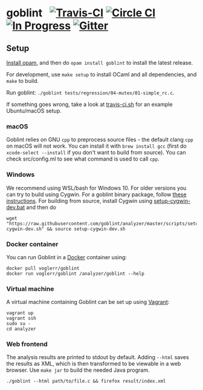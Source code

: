 # goblint &nbsp; [![Travis-CI](https://travis-ci.org/goblint/analyzer.png)](https://travis-ci.org/goblint/analyzer/branches) [![Circle CI](https://circleci.com/gh/goblint/analyzer.svg?style=svg)](https://circleci.com/gh/goblint/analyzer) [![In Progress](https://badge.waffle.io/goblint/analyzer.svg?label=In%20Progress&title=In%20Progress)](https://waffle.io/goblint/analyzer) [![Gitter](https://badges.gitter.im/Join%20Chat.svg)](https://gitter.im/goblint)

## Setup
[Install opam](http://opam.ocaml.org/doc/Install.html), and then do `opam install goblint` to install the latest release.

For development, use `make setup` to install OCaml and all dependencies, and `make` to build.

Run goblint: `./goblint tests/regression/04-mutex/01-simple_rc.c`.

If something goes wrong, take a look at [travis-ci.sh](scripts/travis-ci.sh) for an example Ubuntu/macOS setup.

### macOS
Goblint relies on GNU `cpp` to preprocess source files - the default clang `cpp` on macOS will not work.
You can install it with `brew install gcc` (first do `xcode-select --install` if you don't want to build from source). You can check src/config.ml to see what command is used to call `cpp`.

### Windows
We recommend using WSL/bash for Windows 10.
For older versions you can try to build using Cygwin.
For a goblint binary package, follow [these instructions](http://goblint.in.tum.de/download.html).
For building from source, install Cygwin using [setup-cygwin-dev.bat](scripts/setup-cygwin-dev.bat) and then do

    wget "https://raw.githubusercontent.com/goblint/analyzer/master/scripts/setup-cygwin-dev.sh" && source setup-cygwin-dev.sh

### Docker container
You can run Goblint in a [Docker](http://www.docker.com/) container using:

    docker pull voglerr/goblint
    docker run voglerr/goblint /analyzer/goblint --help

### Virtual machine
A virtual machine containing Goblint can be set up using [Vagrant](http://www.vagrantup.com/):

    vagrant up
    vagrant ssh
    sudo su -
    cd analyzer

### Web frontend
The analysis results are printed to stdout by default.
Adding `--html` saves the results as XML, which is then transformed to be viewable in a web browser.
Use `make jar` to build the needed Java program.

    ./goblint --html path/to/file.c && firefox result/index.xml

<!-- ### Web frontend -->
<!-- Use `make npm` to setup the web frontend and start serving on <http://localhost:3000>. -->
<!-- See its [README](https://github.com/vogler/goblint-webapp) for details. -->
